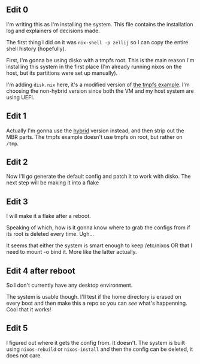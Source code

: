 ## Edit 0
I'm writing this as I'm installing the system. This file contains the installation log and explainers of decisions made.

The first thing I did on it was `nix-shell -p zellij` so I can copy the entire shell history (hopefully).

First, I'm gonna be using disko with a tmpfs root. This is the main reason I'm installing this system in the first place (I'm already running nixos on the host, but its partitions were set up manually).

I'm adding `disk.nix` here, it's a modified version of [the tmpfs example](https://github.com/nix-community/disko/blob/master/example/tmpfs.nix). I'm choosing the non-hybrid version since both the VM and my host system are using UEFI.

## Edit 1
Actually I'm gonna use the [hybrid](https://github.com/nix-community/disko/blob/master/example/hybrid-tmpfs-on-root.nix) version instead, and then strip out the MBR parts. The tmpfs example doesn't use tmpfs on root, but rather on `/tmp`.

## Edit 2
Now I'll go generate the default config and patch it to work with disko. The next step will be making it into a flake

## Edit 3
I will make it a flake after a reboot.

Speaking of which, how is it gonna know where to grab the configs from if its root is deleted every time. Ugh...

It seems that either the system is smart enough to keep /etc/nixos OR that I need to mount -o bind it. More like the latter actually.

## Edit 4 after reboot
So I don't currently have any desktop environment.

The system is usable though. I'll test if the home directory is erased on every boot and then make this a repo so you can *see* what's happenning. Cool that it works!

## Edit 5
I figured out where it gets the config from. It doesn't. The system is built using `nixos-rebuild` or `nixos-install` and then the config can be deleted, it does not care.
